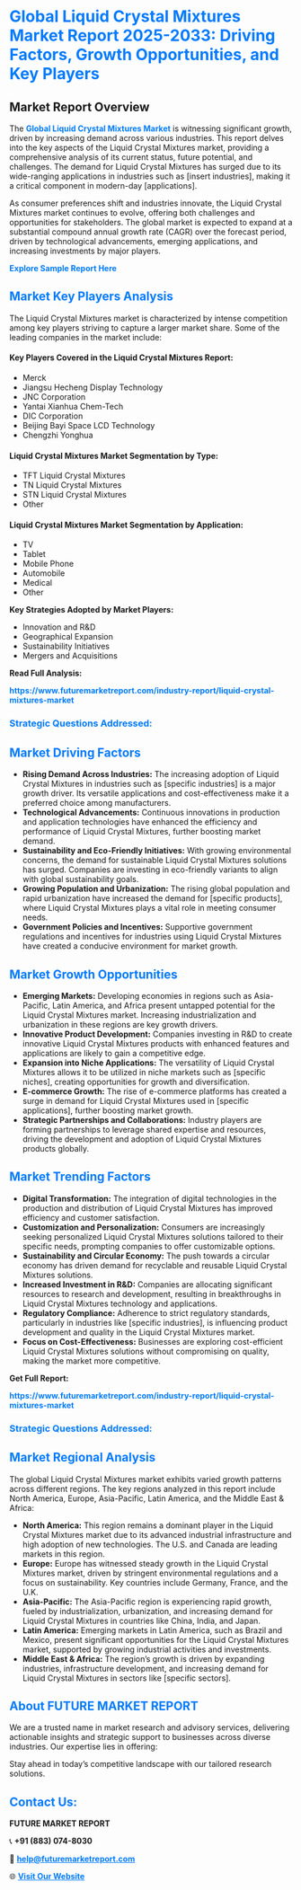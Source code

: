<h1 style="color: #007BFF;">Global Liquid Crystal Mixtures Market Report 2025-2033: Driving Factors, Growth Opportunities, and Key Players</h1>

<section id="overview">
<h2>Market Report Overview</h2>
<p>The <a href="https://www.futuremarketreport.com/industry-report/liquid-crystal-mixtures-market" style="color: #007BFF; text-decoration: none;"><strong>Global Liquid Crystal Mixtures Market</strong></a> is witnessing significant growth, driven by increasing demand across various industries. This report delves into the key aspects of the Liquid Crystal Mixtures market, providing a comprehensive analysis of its current status, future potential, and challenges. The demand for Liquid Crystal Mixtures has surged due to its wide-ranging applications in industries such as [insert industries], making it a critical component in modern-day [applications].</p>
<p>As consumer preferences shift and industries innovate, the Liquid Crystal Mixtures market continues to evolve, offering both challenges and opportunities for stakeholders. The global market is expected to expand at a substantial compound annual growth rate (CAGR) over the forecast period, driven by technological advancements, emerging applications, and increasing investments by major players.</p>
</section>

<section id="overview">
<p><a href="https://www.futuremarketreport.com/request-sample/reportId=114278" style="color: #007BFF; text-decoration: none;"><strong>Explore Sample Report Here</strong></a></p>
</section>

<section id="key-players">
<h2 style="color: #007BFF;">Market Key Players Analysis</h2>
<p>The Liquid Crystal Mixtures market is characterized by intense competition among key players striving to capture a larger market share. Some of the leading companies in the market include:</p>
<h4>Key Players Covered in the Liquid Crystal Mixtures Report:</h4>
<ul><li>Merck</li><li>Jiangsu Hecheng Display Technology</li><li>JNC Corporation</li><li>Yantai Xianhua Chem-Tech</li><li>DIC Corporation</li><li>Beijing Bayi Space LCD Technology</li><li>Chengzhi Yonghua</li></ul>
<h4>Liquid Crystal Mixtures Market Segmentation by Type:</h4>
<ul><li>TFT Liquid Crystal Mixtures</li><li>TN Liquid Crystal Mixtures</li><li>STN Liquid Crystal Mixtures</li><li>Other</li></ul>

<h4>Liquid Crystal Mixtures Market Segmentation by Application:</h4>
<ul><li>TV</li><li>Tablet</li><li>Mobile Phone</li><li>Automobile</li><li>Medical</li><li>Other</li></ul>
<p><strong>Key Strategies Adopted by Market Players:</strong></p>
<ul>
<li>Innovation and R&D</li>
<li>Geographical Expansion</li>
<li>Sustainability Initiatives</li>
<li>Mergers and Acquisitions</li>
</ul>
</section>

<section>
<p><strong>Read Full Analysis: </strong></p><a href="https://www.futuremarketreport.com/industry-report/liquid-crystal-mixtures-market" style="color: #007BFF; text-decoration: none;"><strong>https://www.futuremarketreport.com/industry-report/liquid-crystal-mixtures-market</strong></a>
<h3 style="color: #007BFF;">Strategic Questions Addressed:</h3>
</section>

<section id="driving-factors">
<h2 style="color: #007BFF;">Market Driving Factors</h2>
<ul>
<li><strong>Rising Demand Across Industries:</strong> The increasing adoption of Liquid Crystal Mixtures in industries such as [specific industries] is a major growth driver. Its versatile applications and cost-effectiveness make it a preferred choice among manufacturers.</li>
<li><strong>Technological Advancements:</strong> Continuous innovations in production and application technologies have enhanced the efficiency and performance of Liquid Crystal Mixtures, further boosting market demand.</li>
<li><strong>Sustainability and Eco-Friendly Initiatives:</strong> With growing environmental concerns, the demand for sustainable Liquid Crystal Mixtures solutions has surged. Companies are investing in eco-friendly variants to align with global sustainability goals.</li>
<li><strong>Growing Population and Urbanization:</strong> The rising global population and rapid urbanization have increased the demand for [specific products], where Liquid Crystal Mixtures plays a vital role in meeting consumer needs.</li>
<li><strong>Government Policies and Incentives:</strong> Supportive government regulations and incentives for industries using Liquid Crystal Mixtures have created a conducive environment for market growth.</li>
</ul>
</section>

<section id="growth-opportunities">
<h2 style="color: #007BFF;">Market Growth Opportunities</h2>
<ul>
<li><strong>Emerging Markets:</strong> Developing economies in regions such as Asia-Pacific, Latin America, and Africa present untapped potential for the Liquid Crystal Mixtures market. Increasing industrialization and urbanization in these regions are key growth drivers.</li>
<li><strong>Innovative Product Development:</strong> Companies investing in R&D to create innovative Liquid Crystal Mixtures products with enhanced features and applications are likely to gain a competitive edge.</li>
<li><strong>Expansion into Niche Applications:</strong> The versatility of Liquid Crystal Mixtures allows it to be utilized in niche markets such as [specific niches], creating opportunities for growth and diversification.</li>
<li><strong>E-commerce Growth:</strong> The rise of e-commerce platforms has created a surge in demand for Liquid Crystal Mixtures used in [specific applications], further boosting market growth.</li>
<li><strong>Strategic Partnerships and Collaborations:</strong> Industry players are forming partnerships to leverage shared expertise and resources, driving the development and adoption of Liquid Crystal Mixtures products globally.</li>
</ul>
</section>

<section id="trending-factors">
<h2 style="color: #007BFF;">Market Trending Factors</h2>
<ul>
<li><strong>Digital Transformation:</strong> The integration of digital technologies in the production and distribution of Liquid Crystal Mixtures has improved efficiency and customer satisfaction.</li>
<li><strong>Customization and Personalization:</strong> Consumers are increasingly seeking personalized Liquid Crystal Mixtures solutions tailored to their specific needs, prompting companies to offer customizable options.</li>
<li><strong>Sustainability and Circular Economy:</strong> The push towards a circular economy has driven demand for recyclable and reusable Liquid Crystal Mixtures solutions.</li>
<li><strong>Increased Investment in R&D:</strong> Companies are allocating significant resources to research and development, resulting in breakthroughs in Liquid Crystal Mixtures technology and applications.</li>
<li><strong>Regulatory Compliance:</strong> Adherence to strict regulatory standards, particularly in industries like [specific industries], is influencing product development and quality in the Liquid Crystal Mixtures market.</li>
<li><strong>Focus on Cost-Effectiveness:</strong> Businesses are exploring cost-efficient Liquid Crystal Mixtures solutions without compromising on quality, making the market more competitive.</li>
</ul>
</section>

<section>
<p><strong>Get Full Report: </strong></p><a href="https://www.futuremarketreport.com/industry-report/liquid-crystal-mixtures-market" style="color: #007BFF; text-decoration: none;"><strong>https://www.futuremarketreport.com/industry-report/liquid-crystal-mixtures-market</strong></a>
<h3 style="color: #007BFF;">Strategic Questions Addressed:</h3>
</section>


<section id="regional-analysis">
<h2 style="color: #007BFF;">Market Regional Analysis</h2>
<p>The global Liquid Crystal Mixtures market exhibits varied growth patterns across different regions. The key regions analyzed in this report include North America, Europe, Asia-Pacific, Latin America, and the Middle East & Africa:</p>
<ul>
<li><strong>North America:</strong> This region remains a dominant player in the Liquid Crystal Mixtures market due to its advanced industrial infrastructure and high adoption of new technologies. The U.S. and Canada are leading markets in this region.</li>
<li><strong>Europe:</strong> Europe has witnessed steady growth in the Liquid Crystal Mixtures market, driven by stringent environmental regulations and a focus on sustainability. Key countries include Germany, France, and the U.K.</li>
<li><strong>Asia-Pacific:</strong> The Asia-Pacific region is experiencing rapid growth, fueled by industrialization, urbanization, and increasing demand for Liquid Crystal Mixtures in countries like China, India, and Japan.</li>
<li><strong>Latin America:</strong> Emerging markets in Latin America, such as Brazil and Mexico, present significant opportunities for the Liquid Crystal Mixtures market, supported by growing industrial activities and investments.</li>
<li><strong>Middle East & Africa:</strong> The region’s growth is driven by expanding industries, infrastructure development, and increasing demand for Liquid Crystal Mixtures in sectors like [specific sectors].</li>
</ul>
</section>

<footer>
<h2 style="color: #007BFF;">About FUTURE MARKET REPORT</h2>
<p>We are a trusted name in market research and advisory services, delivering actionable insights and strategic support to businesses across diverse industries. Our expertise lies in offering:</p>

<p>Stay ahead in today’s competitive landscape with our tailored research solutions.</p>

<h2 style="color: #007BFF;">Contact Us:</h2>
<p><strong>FUTURE MARKET REPORT</strong></p>
<p>📞 <strong>+91 (883) 074-8030</strong></p>
<p>📧 <strong><a href="mailto:help@futuremarketreport.com" style="color: #007BFF;">help@futuremarketreport.com</a></strong></p>
<p>🌐 <strong><a href="https://www.futuremarketreport.com/" style="color: #007BFF;">Visit Our Website</a></strong></p>
</footer>